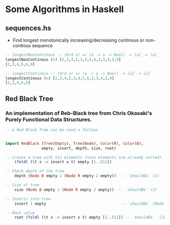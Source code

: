 # Some Algorithms in Haskell

## sequences.hs
- Find longest monotonically increasing/decreasing continous or non-contious sequence
```haskell
-- longestNonContinous :: (Ord a) => (a -> a -> Bool) -> [a] -> [a]
longestNonContinous (<) [2,3,4,2,3,4,5,6,2,3,4,2,9]
[2,3,4,5,6,9]
```

```haskell
-- longestContinous :: (Ord a) => (a -> a -> Bool) -> [a] -> [a]
longestContinous (<) [2,3,4,2,3,4,5,6,2,3,4,2,9]
[2,3,4,5,6]
```

## Red Black Tree
### An implementation of Reb-Black tree from Chris Okasaki's Purely Functional Data Structures.
```haskell
-- A Red Black Tree can be used a follows


import RedBlack (Tree(Empty), Tree(Node), Color(R), Color(B),
                empty, insert, depth, size, root)

-- Create a tree with 511 elements (note elements are already sorted).
    (foldl (\t x -> insert x t) empty [1..511])

-- Check depth of the tree
    depth (Node B empty 1 (Node R empty 2 empty))  -- `shouldBe` (2)

-- Size of tree
    size (Node B empty 1 (Node R empty 2 empty))  -- `shouldBe` (2)

-- Inserts into tree
    insert 1 empty                                 -- `shouldBe` (Node B empty 1 empty)

-- Root value 
    root (foldl (\t x -> insert x t) empty [1..511]) -- `shouldBe`  (Just 256)

```




 




